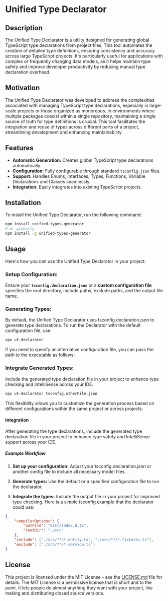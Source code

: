 # Unified Type Declarator

## Description

The Unified Type Declarator is a utility designed for generating global TypeScript type declarations from project files. This tool automates the creation of detailed type definitions, ensuring consistency and accuracy across large TypeScript projects. It's particularly useful for applications with complex or frequently changing data models, as it helps maintain type safety and improve developer productivity by reducing manual type declaration overhead.

## Motivation

The Unified Type Declarator was developed to address the complexities associated with managing TypeScript type declarations, especially in large-scale projects or those organized as monorepos. In environments where multiple packages coexist within a single repository, maintaining a single source of truth for type definitions is crucial. This tool facilitates the integration and reuse of types across different parts of a project, streamlining development and enhancing maintainability.

## Features

- **Automatic Generation:** Creates global TypeScript type declarations automatically.
- **Configuration:** Fully configurable through standard `tsconfig.json` files.
- **Support:** Handles Enums, Interfaces, Types, Functions, Variable Declarations and Classes seamlessly.
- **Integration:** Easily integrates into existing TypeScript projects.

## Installation

To install the Unified Type Declarator, run the following command:

```bash
npm install unified-types-generator
# or globally
npm install -g unified-types-generator
```

## Usage

Here's how you can use the Unified Type Declarator in your project:

### Setup Configuration:

Ensure your **`tsconfig.declaration.json`** or a **custom configuration file** specifies the root directory, include paths, exclude paths, and the output file name.

### Generating Types:

By default, the Unified Type Declarator uses tsconfig.declaration.json to generate type declarations. To run the Declarator with the default configuration file, use:

```bash
npx ut-declarator
```

If you need to specify an alternative configuration file, you can pass the path to the executable as follows:

### Integrate Generated Types:

Include the generated type declaration file in your project to enhance type checking and IntelliSense across your IDE.

```bash
npx ut-declarator tsconfig.otherFile.json
```

This flexibility allows you to customize the generation process based on different configurations within the same project or across projects.

#### Integration

After generating the type declarations, include the generated type declaration file in your project to enhance type safety and IntelliSense support across your IDE.

##### Example Workflow

1.  **Set up your configuration:** Adjust your tsconfig.declaration.json or another config file to include all necessary model files.

2.  **Generate types:** Use the default or a specified configuration file to run the declarator.

3.  **Integrate the types:** Include the output file in your project for improved type checking.
    Here is a simple tsconfig example that the declarator could use:

```json
{
	"compilerOptions": {
		"outFile": "dist/index.d.ts",
		"rootDir": "./src"
	},
	"include": ["./src/**/*.entity.ts", "./src/**/*.fixtures.ts"],
	"exclude": ["./src/**/*.service.ts"]
}
```

## License

This project is licensed under the MIT License - see the [LICENSE.md](LICENSE.md) file for details. The MIT License is a permissive license that is short and to the point. It lets people do almost anything they want with your project, like making and distributing closed source versions.
